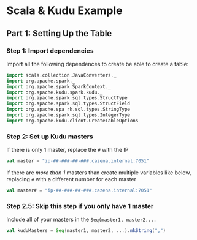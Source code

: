 # Scala & Kudu Example

## Part 1: Setting Up the Table

### **Step 1:** Import dependencies

Import all the following dependences to create be able to create a table:
```scala
import scala.collection.JavaConverters._
import org.apache.spark._
import org.apache.spark.SparkContext._
import org.apache.kudu.spark.kudu._
import org.apache.spark.sql.types.StructType
import org.apache.spark.sql.types.StructField
import org.apache.spa rk.sql.types.StringType
import org.apache.spark.sql.types.IntegerType
import org.apache.kudu.client.CreateTableOptions
```

### **Step 2:** Set up Kudu masters

If there is only 1 master, replace the `#` with the IP
```scala
val master = "ip-##-###-##-###.cazena.internal:7051"
```

If there are *more than 1* masters than create multiple variables like below, replacing `#` with a different number for each master
```scala
val master# = "ip-##-###-##-###.cazena.internal:7051"
```

### **Step 2.5**: Skip this step if you only have 1 master

Include all of your masters in the `Seq(master1, master2,...`
```scala
val kuduMasters = Seq(master1, master2, ...).mkString(",")